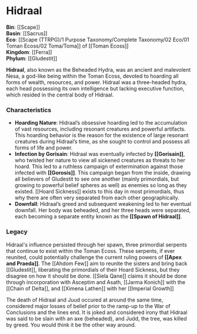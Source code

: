 <!-- wiki-header-section:start -->
# Hidraal

<!-- wiki-header-section:end -->

<!-- not-for-live-publishing:start -->
<!-- obsidian-pull:start -->
**Bin**: [[Scape]]  
**Basin**: [[Sacrus]]  
**Eco**: [[Scape (TTRPG)/1 Purpose Taxonomy/Complete Taxonomy/02 Eco/01 Toman Ecoss/02 Toma/Toma]] of [[Toman Ecoss]]  
**Kingdom**: [[Ferra]]  
**Phylum**: [[Gludestit]]

**Hidraal**, also known as the Beheaded Hydra, was an ancient and malevolent Nesa, a god-like being within the Toman Ecoss, devoted to hoarding all forms of wealth, resources, and power. Hidraal was a three-headed hydra, each head possessing its own intelligence but lacking executive function, which resided in the central body of Hidraal.

### Characteristics

- **Hoarding Nature**: Hidraal’s obsessive hoarding led to the accumulation of vast resources, including resonant creatures and powerful artifacts. This hoarding behavior is the reason for the existence of large resonant creatures during Hidraal’s time, as she sought to control and possess all forms of life and power.
- **Infection by Gorisain**: Hidraal was eventually infected by **[[Gorisain]]**, who twisted her nature to view all sickened creatures as threats to her hoard. This led to a ruthless campaign of extermination against those infected with **[[Gorosis]]**. This campaign began from the inside, drawing all believers of Gludestit to see one another (mainly primordials, but growing to powerful belief spheres as well) as enemies so long as they existed. [[Hoard Sickness]] exists to this day in most primordials, thus why there are often very separated from each other geographically.
- **Downfall**: Hidraal’s greed and subsequent weakening led to her eventual downfall. Her body was beheaded, and her three heads were separated, each becoming a separate entity known as the **[[Spawn of Hidraal]]**.

### Legacy

Hidraal's influence persisted through her spawn, three primordial serpents that continue to exist within the Toman Ecoss. These serpents, if ever reunited, could potentially challenge the current ruling powers of **[[Apex and Praeda]]**. The [[Ahdom Few]] aim to reunite the sisters and bring back [[Gludestit]], liberating the primordials of their Hoard Sickness, but they disagree on how it should be done. [[Siela Qane]] claims it should be done through incorporation with Asceptim and Asath, [[Jarma Konich]] with the [[Chain of Delta]], and [[Ximena Lathen]] with her [[Imperial Growth]]



The death of Hidraal and Juud occured at around the same time, considered major losses of belief prior to the ramp-up to the War of Conclusions and the lines end. It is joked and considered irony that Hidraal was said to be slain with an axe (beheaded), and Judd, the tree, was killed by greed. You would think it be the other way around. 
<!-- obsidian-pull:end -->
<!-- not-for-live-publishing:end -->